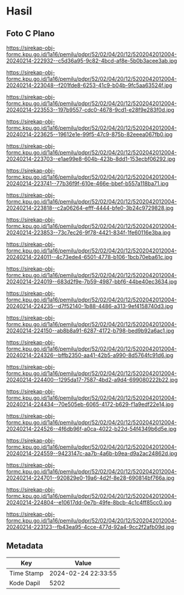 # Hasil

## Foto C Plano

https://sirekap-obj-formc.kpu.go.id/1a16/pemilu/pdpr/52/02/04/20/12/5202042012004-20240214-222932--c5d36a95-9c82-4bcd-af8e-5b0b3acee3ab.jpg

https://sirekap-obj-formc.kpu.go.id/1a16/pemilu/pdpr/52/02/04/20/12/5202042012004-20240214-223048--f201fde8-6253-41c9-b04b-9fc5aa63524f.jpg

https://sirekap-obj-formc.kpu.go.id/1a16/pemilu/pdpr/52/02/04/20/12/5202042012004-20240214-223553--197b9557-cdc0-4678-9cd1-e28f9e283f0d.jpg

https://sirekap-obj-formc.kpu.go.id/1a16/pemilu/pdpr/52/02/04/20/12/5202042012004-20240214-223625--19612e1e-99f5-47c9-875b-82eeea067fb0.jpg

https://sirekap-obj-formc.kpu.go.id/1a16/pemilu/pdpr/52/02/04/20/12/5202042012004-20240214-223703--e1ae99e8-604b-423b-8dd1-153ecbf06292.jpg

https://sirekap-obj-formc.kpu.go.id/1a16/pemilu/pdpr/52/02/04/20/12/5202042012004-20240214-223741--77b36f9f-610e-466e-bbef-b557a118ba71.jpg

https://sirekap-obj-formc.kpu.go.id/1a16/pemilu/pdpr/52/02/04/20/12/5202042012004-20240214-223818--c2a06264-efff-4444-bfe0-3b24c9729828.jpg

https://sirekap-obj-formc.kpu.go.id/1a16/pemilu/pdpr/52/02/04/20/12/5202042012004-20240214-223853--73c7ec26-9f78-4421-834f-1fe60116e3ba.jpg

https://sirekap-obj-formc.kpu.go.id/1a16/pemilu/pdpr/52/02/04/20/12/5202042012004-20240214-224011--4c73ede4-6501-4778-b106-1bcb70eba61c.jpg

https://sirekap-obj-formc.kpu.go.id/1a16/pemilu/pdpr/52/02/04/20/12/5202042012004-20240214-224019--683d2f9e-7b59-4987-bbf6-44be40ec3634.jpg

https://sirekap-obj-formc.kpu.go.id/1a16/pemilu/pdpr/52/02/04/20/12/5202042012004-20240214-224235--d7f52140-1b88-4486-a313-9ef4158740d3.jpg

https://sirekap-obj-formc.kpu.go.id/1a16/pemilu/pdpr/52/02/04/20/12/5202042012004-20240214-224150--ab8b8a91-6287-4172-b798-bed9b92a6ac1.jpg

https://sirekap-obj-formc.kpu.go.id/1a16/pemilu/pdpr/52/02/04/20/12/5202042012004-20240214-224326--bffb2350-aa41-42b5-a990-8d5764fc91d6.jpg

https://sirekap-obj-formc.kpu.go.id/1a16/pemilu/pdpr/52/02/04/20/12/5202042012004-20240214-224400--1295da17-7587-4bd2-a9d4-699080222b22.jpg

https://sirekap-obj-formc.kpu.go.id/1a16/pemilu/pdpr/52/02/04/20/12/5202042012004-20240214-224434--70e505eb-6065-4172-b629-f1a9edf22e14.jpg

https://sirekap-obj-formc.kpu.go.id/1a16/pemilu/pdpr/52/02/04/20/12/5202042012004-20240214-224526--4f6db96f-a0ca-4022-b22d-54f4349b6d5e.jpg

https://sirekap-obj-formc.kpu.go.id/1a16/pemilu/pdpr/52/02/04/20/12/5202042012004-20240214-224559--9423147c-aa7b-4a6b-b9ea-d9a2ac24862d.jpg

https://sirekap-obj-formc.kpu.go.id/1a16/pemilu/pdpr/52/02/04/20/12/5202042012004-20240214-224701--920829e0-19a6-4d2f-8e28-690814bf766a.jpg

https://sirekap-obj-formc.kpu.go.id/1a16/pemilu/pdpr/52/02/04/20/12/5202042012004-20240214-224804--e10617dd-0e7b-49fe-8bcb-4c1c4ff85cc0.jpg

https://sirekap-obj-formc.kpu.go.id/1a16/pemilu/pdpr/52/02/04/20/12/5202042012004-20240214-223123--fb43ea95-4cce-477d-92a4-9cc2f2afb09d.jpg


## Metadata

| Key        | Value               |
| ---------- | ------------------- |
| Time Stamp | 2024-02-24 22:33:55 |
| Kode Dapil | 5202                |



